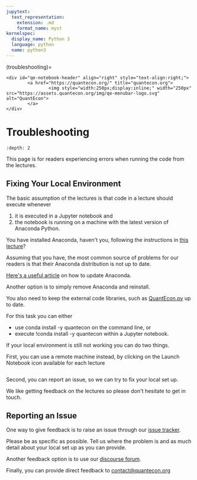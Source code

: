 ```yaml
---
jupytext:
  text_representation:
    extension: .md
    format_name: myst
kernelspec:
  display_name: Python 3
  language: python
  name: python3
---
```


(troubleshooting)=
```{raw} html
<div id="qe-notebook-header" align="right" style="text-align:right;">
        <a href="https://quantecon.org/" title="quantecon.org">
                <img style="width:250px;display:inline;" width="250px" src="https://assets.quantecon.org/img/qe-menubar-logo.svg" alt="QuantEcon">
        </a>
</div>
```

# Troubleshooting

```{contents} Contents
:depth: 2
```

This page is for readers experiencing errors when running the code from the lectures.

## Fixing Your Local Environment

The basic assumption of the lectures is that code in a lecture should execute whenever

1. it is executed in a Jupyter notebook and
1. the notebook is running on a machine with the latest version of Anaconda Python.

You have installed Anaconda, haven't you, following the instructions in [this lecture](https://python-programming.quantecon.org/getting_started.html)?

Assuming that you have, the most common source of problems for our readers is that their Anaconda distribution is not up to date.

[Here's a useful article](https://www.anaconda.com/blog/keeping-anaconda-date)
on how to update Anaconda.

Another option is to simply remove Anaconda and reinstall.

You also need to keep the external code libraries, such as [QuantEcon.py](https://quantecon.org/quantecon-py) up to date.

For this task you can either

* use conda install -y quantecon on the command line, or
* execute !conda install -y quantecon within a Jupyter notebook.

If your local environment is still not working you can do two things.

First, you can use a remote machine instead, by clicking on the Launch Notebook icon available for each lecture

```{image} _static/lecture_specific/troubleshooting/launch.png
```

Second, you can report an issue, so we can try to fix your local set up.

We like getting feedback on the lectures so please don't hesitate to get in
touch.

## Reporting an Issue

One way to give feedback is to raise an issue through our [issue tracker](https://github.com/QuantEcon/lecture-python/issues).

Please be as specific as possible.  Tell us where the problem is and as much
detail about your local set up as you can provide.

Another feedback option is to use our [discourse forum](https://discourse.quantecon.org/).

Finally, you can provide direct feedback to [contact@quantecon.org](mailto:contact@quantecon.org)

